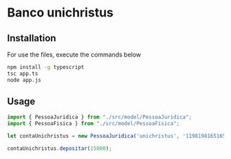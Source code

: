 # Banco unichristus


## Installation

For use the files, execute the commands below

```bash
npm install -g typescript
tsc app.ts
node app.js 
```

## Usage

```typescript
import { PessoaJuridica } from "./src/model/PessoaJuridica";
import { PessoaFisica } from "./src/model/PessoaFisica";

let contaUnichristus = new PessoaJuridica('unichristus', '1198198165165');

contaUnichristus.depositar(15000);
```